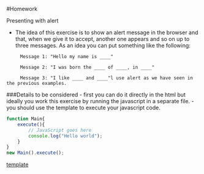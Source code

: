#Homework

Presenting with alert

- The idea of this exercise is to show an alert message in the browser and that, when we give it to accept, another one appears and so on up to three messages. As an idea you can put something like the following:
```
     Message 1: "Hello my name is ____"

     Message 2: "I was born the ____ of ____, in ____"

     Message 3: "I like ____ and ____"l use alert as we have seen in the previous examples.
```

###Details to be considered
    - first you can do it directly in the html but ideally you work this exercise by running the javascript in a separate file.
    - you should use the template to execute your javascript code.


```javascript
function Main{
	execute(){
		// JavaScript goes here
		console.log("Hello world");
	}
}
new Main().execute();
```

[template](https://gist.github.com/jonayGodoy/bb91fab7e696d88ff429e3242a15fe18)